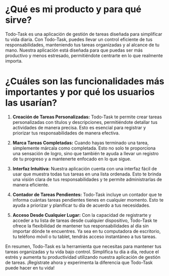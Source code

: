 # ¿Qué es mi producto y para qué sirve?

Todo-Task es una aplicación de gestión de tareas diseñada para simplificar tu vida diaria. Con Todo-Task, puedes llevar un control eficiente de tus responsabilidades, manteniendo tus tareas organizadas y al alcance de tu mano. Nuestra aplicación está diseñada para que puedas ser más productivo y menos estresado, permitiéndote centrarte en lo que realmente importa.

# ¿Cuáles son las funcionalidades más importantes y por qué los usuarios las usarían?

1. **Creación de Tareas Personalizadas:** Todo-Task te permite crear tareas personalizadas con títulos y descripciones, permitiéndote detallar tus actividades de manera precisa. Esto es esencial para registrar y priorizar tus responsabilidades de manera efectiva.

2. **Marca Tareas Completadas:** Cuando hayas terminado una tarea, simplemente márcala como completada. Esto no solo te proporciona una sensación de logro, sino que también te ayuda a llevar un registro de tu progreso y a mantenerte enfocado en lo que sigue.

3. **Interfaz Intuitiva:** Nuestra aplicación cuenta con una interfaz fácil de usar que muestra todas tus tareas en una lista ordenada. Esto te brinda una visión clara de tus responsabilidades y te permite administrarlas de manera eficiente.

4. **Contador de Tareas Pendientes:** Todo-Task incluye un contador que te informa cuántas tareas pendientes tienes en cualquier momento. Esto te ayuda a priorizar y planificar tu día de acuerdo a tus necesidades.

5. **Acceso Desde Cualquier Lugar:** Con la capacidad de registrarte y acceder a tu lista de tareas desde cualquier dispositivo, Todo-Task te ofrece la flexibilidad de mantener tus responsabilidades al día sin importar dónde te encuentres. Ya sea en tu computadora de escritorio, tu teléfono móvil o tu tablet, tendrás acceso instantáneo a tus tareas.

En resumen, Todo-Task es la herramienta que necesitas para mantener tus tareas organizadas y tu vida bajo control. Simplifica tu día a día, reduce el estrés y aumenta tu productividad utilizando nuestra aplicación de gestión de tareas. ¡Regístrate ahora y experimenta la diferencia que Todo-Task puede hacer en tu vida!
